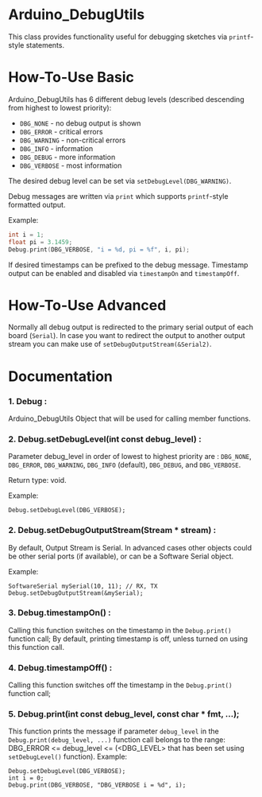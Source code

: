Arduino_DebugUtils
==================

This class provides functionality useful for debugging sketches via `printf`-style statements.

# How-To-Use Basic
Arduino_DebugUtils has 6 different debug levels (described descending from highest to lowest priority):
* `DBG_NONE` - no debug output is shown
* `DBG_ERROR` - critical errors
* `DBG_WARNING` - non-critical errors
* `DBG_INFO` - information
* `DBG_DEBUG` - more information
* `DBG_VERBOSE` - most information

The desired debug level can be set via `setDebugLevel(DBG_WARNING)`.

Debug messages are written via `print` which supports `printf`-style formatted output.

Example:
```C++
int i = 1;
float pi = 3.1459;
Debug.print(DBG_VERBOSE, "i = %d, pi = %f", i, pi);
```

If desired timestamps can be prefixed to the debug message. Timestamp output can be enabled and disabled via `timestampOn` and `timestampOff`.

# How-To-Use Advanced
Normally all debug output is redirected to the primary serial output of each board (`Serial`). In case you want to redirect the output to another output stream you can make use of `setDebugOutputStream(&Serial2)`.

# Documentation
### 1. Debug :
Arduino_DebugUtils Object that will be used for calling member functions.

### 2. Debug.setDebugLevel(int const debug_level) :
Parameter debug_level in order of lowest to highest priority are : `DBG_NONE`, `DBG_ERROR`, `DBG_WARNING`, `DBG_INFO` (default), `DBG_DEBUG`, and `DBG_VERBOSE`. 

Return type: void.

Example:
```
Debug.setDebugLevel(DBG_VERBOSE);
```
### 2. Debug.setDebugOutputStream(Stream * stream) :
By default, Output Stream is Serial. In advanced cases other objects could be other serial ports (if available), or can be a Software Serial object.

Example:
```
SoftwareSerial mySerial(10, 11); // RX, TX
Debug.setDebugOutputStream(&mySerial);
```
### 3. Debug.timestampOn() :
Calling this function switches on the timestamp in the `Debug.print()` function call;
By default, printing timestamp is off, unless turned on using this function call.

### 4. Debug.timestampOff() :
Calling this function switches off the timestamp in the `Debug.print()` function call;

### 5. Debug.print(int const debug_level, const char * fmt, ...);
This function prints the message if parameter `debug_level` in the `Debug.print(debug_level, ...)` function call belongs to the range: DBG_ERROR <= debug_level <= (<DBG_LEVEL> that has been set using `setDebugLevel()` function).
Example:
```
Debug.setDebugLevel(DBG_VERBOSE);
int i = 0;
Debug.print(DBG_VERBOSE, "DBG_VERBOSE i = %d", i);
```
